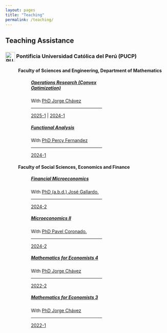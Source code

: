 ```yaml
---
layout: pages
title: "Teaching"
permalink: /teaching/
---
```


<style>

    hr{
        margin: 5px 0px 5px 0px;
    }

    h4{
      margin-left: 40px
    }

    /* Ajustar el contenedor y las tarjetas en dispositivos móviles */
    @media (max-width: 768px) {
        .card {
            width: fit-content; /* Asegura que las tarjetas ocupen el 100% */
            margin-left: 10px !important; /* Evita márgenes laterales */
        }

        h4{
          margin-left: 5px
        }
        
        div[style*="margin-left: 60px;"] {
            margin-left: 0 !important; /* Remueve el margen izquierdo de los contenedores */
        }
    }

</style>

## Teaching Assistance

### <img src="{{ '/assets/img/institutions/pucp-logo.png' | relative_url }}" draggable="false" alt="PUCP Logo" style="height: 30px; vertical-align: middle;"> Pontificia Universidad Católica del Perú (PUCP)

#### Faculty of Sciences and Engineering, Department of Mathematics

<div style="margin-left: 60px;">
   <div class="card" style="width:50%; margin-left: 20px;">
      <div class="card-body">
        <h5 class="card-title"><a href="https://marcelogallardob.github.io/files/courses/Optimization/1/2024/1/Optimization_IOP224-2024-1-SILABO.PDF" target="_blank">Operations Research (Convex Optimization)</a></h5>
        <p class="card-text">
          With <a href="https://www.pucp.edu.pe/profesor/jorge-chavez-fuentes" target="_blank">PhD Jorge Chávez</a>
        </p>
        <hr>
        <p class="card-text">
          <a href="{{ "/courses/optimization-i/2025-1" | relative_url }}">2025-1</a>
          |
          <a href="{{ "/courses/optimization-i/2024-1" | relative_url }}">2024-1</a>
        </p>
      </div>
    </div>

   <div class="card" style="width:50%; margin-left: 20px;">
      <div class="card-body">
        <h5 class="card-title"><a href="https://MarceloGallardoB.github.io/files/1MAT33-2024-1-SILABO.PDF" target="_blank">Functional Analysis</a></h5>
        <p class="card-text">
          With <a href="https://www.pucp.edu.pe/profesor/percy-fernandez-sanchez" target="_blank">PhD Percy Fernandez</a>
        </p>
        <hr>
        <p class="card-text">
          <a href="{{ "/courses/functional-analysis/2024-1" | relative_url }}">2024-1</a>
        </p>
      </div>
    </div>
</div>

#### Faculty of Social Sciences, Economics and Finance

<div style="margin-left: 60px;">
   <div class="card" style="width:50%; margin-left: 20px;">
      <div class="card-body">
        <h5 class="card-title"><a href="https://facultad.pucp.edu.pe/ciencias-sociales/cursos/microeconomia-financiera/" target="_blank">Financial Microeconomics</a></h5>
        <p class="card-text">
          With <a href="https://es.wikipedia.org/wiki/Jos%C3%A9_Gallardo_Ku" target="_blank">PhD (a.b.d.) José Gallardo.</a>
        </p>
        <hr>
        <p class="card-text">
          <a href="{{ "/courses/financial-microeconomics/2024-2/" | relative_url }}">2024-2</a>
        </p>
      </div>
    </div>

   <div class="card" style="width:50%; margin-left: 20px;">
      <div class="card-body">
        <h5 class="card-title"><a href="https://facultad.pucp.edu.pe/ciencias-sociales/cursos/microeconomia-2/" target="_blank">Microeconomics II</a></h5>
        <p class="card-text">
          With <a href="https://www.pucp.edu.pe/profesor/pavel-coronado-castellanos" target="_blank">PhD Pavel Coronado.</a>
        </p>
        <hr>
        <p class="card-text">
          <a href="{{ "/courses/microeconomics/2024-2" | relative_url }}">2024-2</a>
        </p>
      </div>
    </div>

   <div class="card" style="width:50%; margin-left: 20px;">
      <div class="card-body">
        <h5 class="card-title"><a href="https://facultad.pucp.edu.pe/ciencias-sociales/cursos/matematicas-para-economistas/" target="_blank">Mathematics for Economists 4</a></h5>
         <p class="card-text">
          With <a href="https://www.pucp.edu.pe/profesor/jorge-chavez-fuentes" target="_blank">PhD Jorge Chávez</a>
        </p>
        <hr>
        <p class="card-text">
          <a href="{{ "/courses/mathematics-for-economists-4/2022-2" | relative_url }}">2022-2</a>
        </p>
      </div>
    </div>

   <div class="card" style="width:50%; margin-left: 20px;">
      <div class="card-body">
        <h5 class="card-title"><a href="https://facultad.pucp.edu.pe/ciencias-sociales/cursos/matematicas-para-economistas/" target="_blank">Mathematics for Economists 3</a></h5>
         <p class="card-text">
          With <a href="https://www.pucp.edu.pe/profesor/jorge-chavez-fuentes" target="_blank">PhD Jorge Chávez</a>
        </p>
        <hr>
        <p class="card-text">
          <a href="{{ "/courses/mathematics-for-economists-3/2022-1" | relative_url }}">2022-1</a>
        </p>
      </div>
    </div>
</div>
